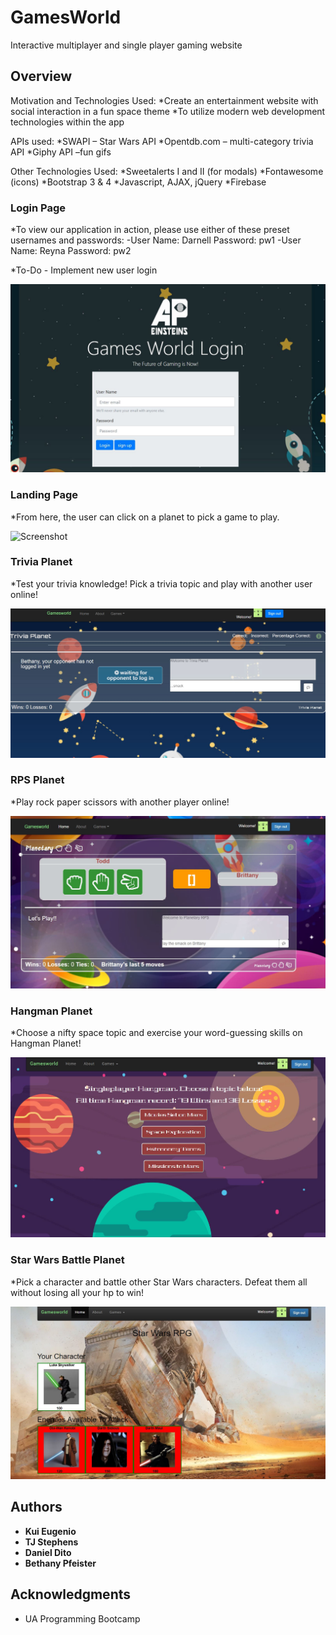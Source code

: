 # GamesWorld

Interactive multiplayer and single player gaming website

## Overview

Motivation and Technologies Used:
*Create an entertainment website with social interaction in a fun space theme
*To utilize modern web development technologies within the app

APIs used:
*SWAPI – Star Wars API
*Opentdb.com – multi-category trivia API
*Giphy API –fun gifs

Other Technologies Used:
*Sweetalerts I and II (for modals)
*Fontawesome (icons)
*Bootstrap 3 & 4
*Javascript, AJAX, jQuery
*Firebase

### Login Page

*To view our application in action, please use either of these preset usernames and passwords:
-User Name: Darnell   Password: pw1
-User Name: Reyna     Password: pw2

*To-Do - Implement new user login

![Screenshot](assets/images/screenshot_login.JPG)

### Landing Page

*From here, the user can click on a planet to pick a game to play.

![Screenshot](assets/images/screenshot_landingpate.JPG)

### Trivia Planet

*Test your trivia knowledge! Pick a trivia topic and play with another user online!

![Screenshot](assets/images/screenshot_trivia.JPG)

### RPS Planet

*Play rock paper scissors with another player online!

![Screenshot](assets/images/screenshot_rps.JPG)


### Hangman Planet

*Choose a nifty space topic and exercise your word-guessing skills on Hangman Planet!

![Screenshot](assets/images/screenshot_hangman.JPG)

### Star Wars Battle Planet

*Pick a character and battle other Star Wars characters. Defeat them all without losing all your hp to win!

![Screenshot](assets/images/screenshot_starwars.JPG)

## Authors

* **Kui Eugenio** 
* **TJ Stephens** 
* **Daniel Dito** 
* **Bethany Pfeister** 

## Acknowledgments

* UA Programming Bootcamp
